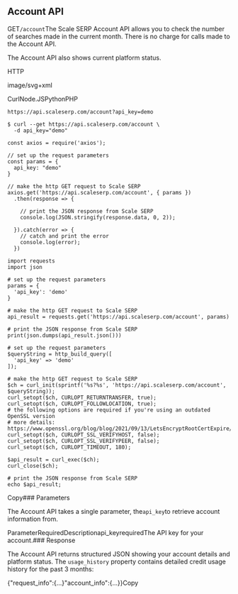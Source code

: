 Account API
-----------

GET`/account`The Scale SERP Account API allows you to check the number of searches made in the current month. There is no charge for calls made to the Account API.

The Account API also shows current platform status.



HTTP



image/svg+xml
































CurlNode.JSPythonPHP
```
https://api.scaleserp.com/account?api_key=demo
```

```
$ curl --get https://api.scaleserp.com/account \
  -d api_key="demo"
```

```
const axios = require('axios');

// set up the request parameters
const params = {
  api_key: "demo"
}

// make the http GET request to Scale SERP
axios.get('https://api.scaleserp.com/account', { params })
  .then(response => {

    // print the JSON response from Scale SERP
    console.log(JSON.stringify(response.data, 0, 2));

  }).catch(error => {
    // catch and print the error
    console.log(error);
  })
```

```
import requests
import json

# set up the request parameters
params = {
  'api_key': 'demo'
}

# make the http GET request to Scale SERP
api_result = requests.get('https://api.scaleserp.com/account', params)

# print the JSON response from Scale SERP
print(json.dumps(api_result.json()))
```

```
# set up the request parameters
$queryString = http_build_query([
  'api_key' => 'demo'
]);

# make the http GET request to Scale SERP
$ch = curl_init(sprintf('%s?%s', 'https://api.scaleserp.com/account', $queryString));
curl_setopt($ch, CURLOPT_RETURNTRANSFER, true);
curl_setopt($ch, CURLOPT_FOLLOWLOCATION, true);
# the following options are required if you're using an outdated OpenSSL version
# more details: https://www.openssl.org/blog/blog/2021/09/13/LetsEncryptRootCertExpire/
curl_setopt($ch, CURLOPT_SSL_VERIFYHOST, false);
curl_setopt($ch, CURLOPT_SSL_VERIFYPEER, false);
curl_setopt($ch, CURLOPT_TIMEOUT, 180);

$api_result = curl_exec($ch);
curl_close($ch);

# print the JSON response from Scale SERP
echo $api_result;
```
Copy### Parameters

The Account API takes a single parameter, the`api_key`to retrieve account information from.

ParameterRequiredDescriptionapi\_keyrequiredThe API key for your account.### Response

The Account API returns structured JSON showing your account details and platform status. The `usage_history` property contains detailed credit usage history for the past 3 months:

{"request\_info":{...}"account\_info":{...}}Copy